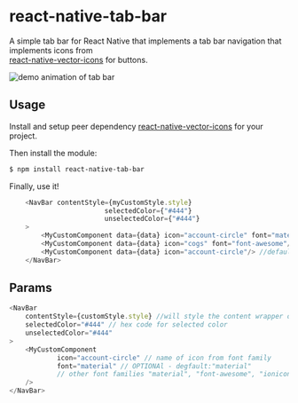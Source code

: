 # react-native-tab-bar
A simple tab bar for React Native that implements a tab bar navigation that implements icons from  
[react-native-vector-icons](https://github.com/oblador/react-native-vector-icons) for buttons.

![demo animation of tab bar](https://github.com/ajzozakiewicz/react-native-tab-bar/blob/master/images/tab_bar_demo2.gif)

## Usage

Install and setup peer dependency [react-native-vector-icons](https://github.com/oblador/react-native-vector-icons) for your project.  
  
Then install the module:

```bash
$ npm install react-native-tab-bar
```

Finally, use it!  

```javascript
    <NavBar contentStyle={myCustomStyle.style}
                        selectedColor={"#444"}
                        unselectedColor={"#444"}
    >
        <MyCustomComponent data={data} icon="account-circle" font="material"/>
        <MyCustomComponent data={data} icon="cogs" font="font-awesome"/>
        <MyCustomComponent data={data} icon="account-circle"/> //defaults to material
    </NavBar>
```

## Params

```javascript
<NavBar 
    contentStyle={customStyle.style} //will style the content wrapper of the selected tab
    selectedColor="#444" // hex code for selected color
    unselectedColor="#444"
>
    <MyCustomComponent 
            icon="account-circle" // name of icon from font family
            font="material" // OPTIONAl - degfault:"material"
            // other font families "material", "font-awesome", "ionicons", "evil-icons", "entypo", "foundation", "octicons", "zocial"
    />
</NavBar>
```